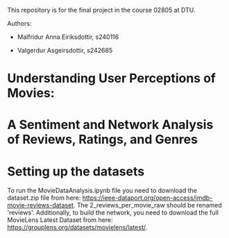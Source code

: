 This repository is for the final project in the course 02805 at DTU. 

Authors:

- Malfridur Anna Eiriksdottir, s240116

- Valgerdur Asgeirsdottir, s242685

# Understanding User Perceptions of Movies: 
# A Sentiment and Network Analysis of Reviews, Ratings, and Genres
# Setting up the datasets

To run the MovieDataAnalysis.ipynb file you need to download the dataset.zip file from here: https://ieee-dataport.org/open-access/imdb-movie-reviews-dataset. The 2_reviews_per_movie_raw should be renamed 'reviews'. Additionally, to build the network, you need to download the full MovieLens Latest Dataset from here: https://grouplens.org/datasets/movielens/latest/.
